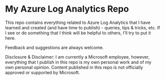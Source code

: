 # My Azure Log Analytics Repo

This repo contains everything related to Azure Log Analytics that I have learned and created (and have time to publish) - queries, tips & tricks, etc. If I see or do something that I think will be helpful to others, I'll try to put it here.

Feedback and suggestions are always welcome.

Disclosure & Disclaimer: I am currently a Microsoft employee, however, everything that I publish in this repo is my own personal work and of my own personal opinion. Content published in this repo is not officially approved or supported by Microsoft.
